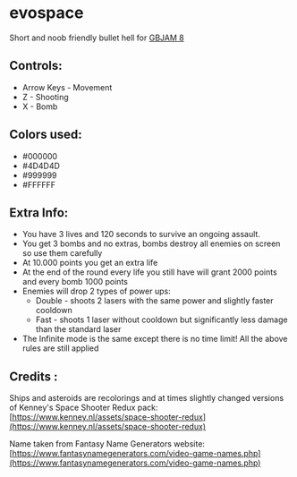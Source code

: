 # evospace
Short and noob friendly bullet hell for [GBJAM 8](https://itch.io/jam/gbjam-8)

## Controls:

* Arrow Keys - Movement
* Z - Shooting
* X - Bomb

## Colors used:
* #000000
* #4D4D4D
* #999999
* #FFFFFF 

## Extra Info:
* You have 3 lives and 120 seconds to survive an ongoing assault.
* You get 3 bombs and no extras, bombs destroy all enemies on screen so use them carefully
* At 10.000 points you get an extra life
* At the end of the round every life you still have will grant 2000 points and every bomb 1000 points
* Enemies will drop 2 types of power ups:
	* Double - shoots 2 lasers with the same power and slightly faster cooldown
	* Fast - shoots 1 laser without cooldown but significantly less damage than the standard laser
* The Infinite mode is the same except there is no time limit! All the above rules are still applied

## Credits :​

Ships and asteroids are recolorings and at times slightly changed versions of Kenney's Space Shooter Redux pack:
[https://www.kenney.nl/assets/space-shooter-redux](https://www.kenney.nl/assets/space-shooter-redux)

Name taken from Fantasy Name Generators website:
[https://www.fantasynamegenerators.com/video-game-names.php](https://www.fantasynamegenerators.com/video-game-names.php)
​
